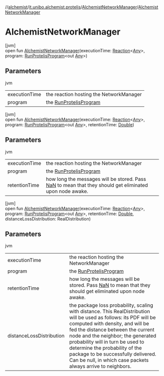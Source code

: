 //[alchemist](../../../index.md)/[it.unibo.alchemist.protelis](../index.md)/[AlchemistNetworkManager](index.md)/[AlchemistNetworkManager](-alchemist-network-manager.md)

# AlchemistNetworkManager

[jvm]\
open fun [AlchemistNetworkManager](-alchemist-network-manager.md)(executionTime: [Reaction](../../it.unibo.alchemist.model.interfaces/-reaction/index.md)<[Any](https://kotlinlang.org/api/latest/jvm/stdlib/kotlin/-any/index.html)>, program: [RunProtelisProgram](../../it.unibo.alchemist.model.implementations.actions/-run-protelis-program/index.md)<out [Any](https://kotlinlang.org/api/latest/jvm/stdlib/kotlin/-any/index.html)>)

## Parameters

jvm

| | |
|---|---|
| executionTime | the reaction hosting the NetworkManager |
| program | the [RunProtelisProgram](../../it.unibo.alchemist.model.implementations.actions/-run-protelis-program/index.md) |

[jvm]\
open fun [AlchemistNetworkManager](-alchemist-network-manager.md)(executionTime: [Reaction](../../it.unibo.alchemist.model.interfaces/-reaction/index.md)<[Any](https://kotlinlang.org/api/latest/jvm/stdlib/kotlin/-any/index.html)>, program: [RunProtelisProgram](../../it.unibo.alchemist.model.implementations.actions/-run-protelis-program/index.md)<out [Any](https://kotlinlang.org/api/latest/jvm/stdlib/kotlin/-any/index.html)>, retentionTime: [Double](https://kotlinlang.org/api/latest/jvm/stdlib/kotlin/-double/index.html))

## Parameters

jvm

| | |
|---|---|
| executionTime | the reaction hosting the NetworkManager |
| program | the [RunProtelisProgram](../../it.unibo.alchemist.model.implementations.actions/-run-protelis-program/index.md) |
| retentionTime | how long the messages will be stored. Pass [NaN](https://docs.oracle.com/javase/8/docs/api/java/lang/Double.html#NaN--) to mean that they should get eliminated upon node awake. |

[jvm]\
open fun [AlchemistNetworkManager](-alchemist-network-manager.md)(executionTime: [Reaction](../../it.unibo.alchemist.model.interfaces/-reaction/index.md)<[Any](https://kotlinlang.org/api/latest/jvm/stdlib/kotlin/-any/index.html)>, program: [RunProtelisProgram](../../it.unibo.alchemist.model.implementations.actions/-run-protelis-program/index.md)<out [Any](https://kotlinlang.org/api/latest/jvm/stdlib/kotlin/-any/index.html)>, retentionTime: [Double](https://kotlinlang.org/api/latest/jvm/stdlib/kotlin/-double/index.html), distanceLossDistribution: RealDistribution)

## Parameters

jvm

| | |
|---|---|
| executionTime | the reaction hosting the NetworkManager |
| program | the [RunProtelisProgram](../../it.unibo.alchemist.model.implementations.actions/-run-protelis-program/index.md) |
| retentionTime | how long the messages will be stored. Pass [NaN](https://docs.oracle.com/javase/8/docs/api/java/lang/Double.html#NaN--) to mean that they should get eliminated upon node awake. |
| distanceLossDistribution | the package loss probability, scaling with distance. This RealDistribution will be used as follows: its PDF will be computed with density, and will be fed the distance between the current node and the neighbor; the generated probability will in turn be used to determine the probability of the package to be successfully delivered. Can be null, in which case packets always arrive to neighbors. |
